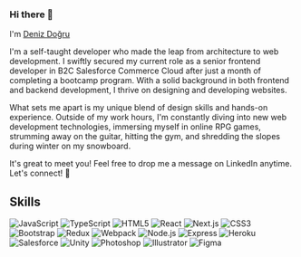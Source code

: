 ### Hi there 👋

I'm <a href="https://www.linkedin.com/in/denizdogru/">Deniz Doğru</a>

I'm a self-taught developer who made the leap from architecture to web development. I swiftly secured my current role as a senior frontend developer in B2C Salesforce Commerce Cloud after just a month of completing a bootcamp program. With a solid background in both frontend and backend development, I thrive on designing and developing websites.

What sets me apart is my unique blend of design skills and hands-on experience. Outside of my work hours, I'm constantly diving into new web development technologies, immersing myself in online RPG games, strumming away on the guitar, hitting the gym, and shredding the slopes during winter on my snowboard. 

It's great to meet you! Feel free to drop me a message on LinkedIn anytime. Let's connect! 🚀

## Skills

<p align="left">
  <a href="https://developer.mozilla.org/en-US/docs/Web/JavaScript" rel="nofollow" target="_blank" style="text-decoration: none">
    <img src="https://img.icons8.com/color/48/000000/javascript.png" alt="JavaScript" />
  </a>
  <a href="https://www.typescriptlang.org/docs/" rel="nofollow" target="_blank" style="text-decoration: none">
    <img src="https://img.icons8.com/color/48/000000/typescript.png" alt="TypeScript" />
  </a>
  <a href="https://developer.mozilla.org/en-US/docs/Web/HTML" rel="nofollow" target="_blank" style="text-decoration: none">
    <img src="https://img.icons8.com/color/48/000000/html-5.png" alt="HTML5" />
  </a>
  <a href="https://reactjs.org/docs/getting-started.html" rel="nofollow" target="_blank" style="text-decoration: none">
    <img src="https://img.icons8.com/color/48/000000/react-native.png" alt="React" />
  </a>
  <a href="https://nextjs.org/docs" rel="nofollow" target="_blank" style="text-decoration: none">
    <img src="https://img.icons8.com/color/48/000000/next.png" alt="Next.js" />
  </a>
  <a href="https://developer.mozilla.org/en-US/docs/Web/CSS" rel="nofollow" target="_blank" style="text-decoration: none">
    <img src="https://img.icons8.com/color/48/000000/css3.png" alt="CSS3" />
  </a>
  <a href="https://getbootstrap.com/docs/5.0/getting-started/introduction/" rel="nofollow" target="_blank" style="text-decoration: none">
    <img src="https://img.icons8.com/color/48/000000/bootstrap.png" alt="Bootstrap" />
  </a>
  <a href="https://redux.js.org/introduction/getting-started" rel="nofollow" target="_blank" style="text-decoration: none">
    <img src="https://img.icons8.com/color/48/000000/redux.png" alt="Redux" />
  </a>
  <a href="https://webpack.js.org/guides/getting-started/" rel="nofollow" target="_blank" style="text-decoration: none">
    <img src="https://img.icons8.com/color/48/000000/webpack.png" alt="Webpack" />
  </a>
  <a href="https://nodejs.org/en/docs/" rel="nofollow" target="_blank" style="text-decoration: none">
    <img src="https://img.icons8.com/color/48/000000/nodejs.png" alt="Node.js" />
  </a>
  <a href="https://expressjs.com/en/starter/installing.html" rel="nofollow" target="_blank" style="text-decoration: none">
    <img src="https://img.icons8.com/color/48/000000/express.png" alt="Express" />
  </a>
  <a href="https://www.heroku.com/" rel="nofollow" target="_blank" style="text-decoration: none">
    <img src="https://img.icons8.com/color/48/000000/heroku.png" alt="Heroku" />
  </a>
  <a href="https://developer.salesforce.com/docs/" rel="nofollow" target="_blank" style="text-decoration: none">
    <img src="https://img.icons8.com/color/48/000000/salesforce.png" alt="Salesforce" />
  </a>
  <a href="https://docs.unity3d.com/Manual/index.html" rel="nofollow" target="_blank" style="text-decoration: none">
    <img src="https://img.icons8.com/ios/50/000000/unity.png" alt="Unity" />
  </a>
  <a href="https://www.adobe.com/products/photoshop/learn/getting-started.html" rel="nofollow" target="_blank" style="text-decoration: none">
    <img src="https://img.icons8.com/color/48/000000/adobe-photoshop.png" alt="Photoshop" />
  </a>
  <a href="https://helpx.adobe.com/illustrator/user-guide.html" rel="nofollow" target="_blank" style="text-decoration: none">
    <img src="https://img.icons8.com/color/48/000000/adobe-illustrator.png" alt="Illustrator" />
  </a>
  <a href="https://www.figma.com/docs/" rel="nofollow" target="_blank" style="text-decoration: none">
    <img src="https://img.icons8.com/color/48/000000/figma.png" alt="Figma" />
  </a>
</p>

